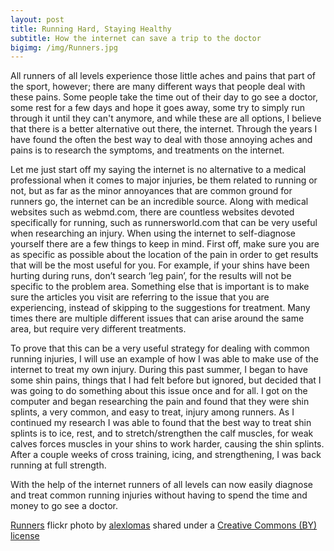 ```yaml
---
layout: post
title: Running Hard, Staying Healthy
subtitle: How the internet can save a trip to the doctor
bigimg: /img/Runners.jpg
---
```


All runners of all levels experience those little aches and pains that part of the sport, however; there are many different ways that people deal with these pains. Some people take the time out of their day to go see a doctor, some rest for a few days and hope it goes away, some try to simply run through it until they can't anymore, and while these are all options, I believe that there is a better alternative out there, the internet. Through the years I have found the often the best way to deal with those annoying aches and pains is to research the symptoms, and treatments on the internet.

Let me just start off my saying the internet is no alternative to a medical professional when it comes to major injuries, be them related to running or not, but as far as the minor annoyances that are common ground for runners go, the internet can be an incredible source. Along with medical websites such as webmd.com, there are countless websites devoted specifically for running, such as runnersworld.com that can be very useful when researching an injury. When using the internet to self-diagnose yourself there are a few things to keep in mind. First off, make sure you are as specific as possible about the location of the pain in order to get results that will be the most useful for you. For example, if your shins have been hurting during runs, don’t search ‘leg pain’, for the results will not be specific to the problem area. Something else that is important is to make sure the articles you visit are referring to the issue that you are experiencing, instead of skipping to the suggestions for treatment. Many times there are multiple different issues that can arise around the same area, but require very different treatments.

To prove that this can be a very useful strategy for dealing with common running injuries, I will use an example of how I was able to make use of the internet to treat my own injury. During this past summer, I began to have some shin pains, things that I had felt before but ignored, but decided that I was going to do something about this issue once and for all. I got on the computer and began researching the pain and found that they were shin splints, a very common, and easy to treat, injury among runners. As I continued my research I was able to found that the best way to treat shin splints is to ice, rest, and to stretch/strengthen the calf muscles, for weak calves forces muscles in your shins to work harder, causing the shin splints. After a couple weeks of cross training, icing, and strengthening, I was back running at full strength.

With the help of the internet runners of all levels can now easily diagnose and treat common running injuries without having to spend the time and money to go see a doctor.



<a title="Runners" href="https://flickr.com/photos/alexlomas/2593298246">Runners</a> flickr photo by <a href="https://flickr.com/people/alexlomas">alexlomas</a> shared under a <a href="https://creativecommons.org/licenses/by/2.0/">Creative Commons (BY) license</a> </small>
